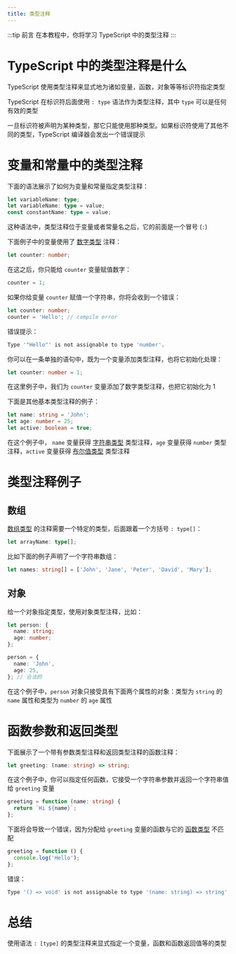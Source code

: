 ```yaml
---
title: 类型注释
---
```


:::tip 前言
在本教程中，你将学习 TypeScript 中的类型注释
:::

# TypeScript 中的类型注释是什么

TypeScript 使用类型注释来显式地为诸如变量，函数，对象等等标识符指定类型

TypeScript 在标识符后面使用 `: type` 语法作为类型注释，其中 `type` 可以是任何有效的类型

一旦标识符被声明为某种类型，那它只能使用那种类型。如果标识符使用了其他不同的类型，TypeScript 编译器会发出一个错误提示

# 变量和常量中的类型注释

下面的语法展示了如何为变量和常量指定类型注释：

```ts
let variableName: type;
let variableName: type = value;
const constantName: type = value;
```

这种语法中，类型注释位于变量或者常量名之后，它的前面是一个冒号 (`:`)

下面例子中的变量使用了 [数字类型](/2-basic-types/2-number/) 注释：

```ts
let counter: number;
```

在这之后，你只能给 `counter` 变量赋值数字：

```ts
counter = 1;
```

如果你给变量 `counter` 赋值一个字符串，你将会收到一个错误：

```ts
let counter: number;
counter = 'Hello'; // compile error
```

错误提示：

```sh
Type '"Hello"' is not assignable to type 'number'.
```

你可以在一条单独的语句中，既为一个变量添加类型注释，也将它初始化处理：

```ts
let counter: number = 1;
```

在这里例子中，我们为 `counter` 变量添加了数字类型注释，也把它初始化为 1

下面是其他基本类型注释的例子：

```ts
let name: string = 'John';
let age: number = 25;
let active: boolean = true;
```

在这个例子中， `name` 变量获得 [字符串类型](/2-basic-types/3-string/) 类型注释，`age` 变量获得 `number` 类型注释，`active` 变量获得 [布尔值类型](/2-basic-types/4-boolean/) 类型注释

# 类型注释例子

## 数组

[数组类型](/2-basic-types/6-array-type/) 的注释需要一个特定的类型，后面跟着一个方括号 `: type[]`：

```ts
let arrayName: type[];
```

比如下面的例子声明了一个字符串数组：

```ts
let names: string[] = ['John', 'Jane', 'Peter', 'David', 'Mary'];
```

## 对象

给一个对象指定类型，使用对象类型注释，比如：

```ts
let person: {
  name: string;
  age: number;
};

person = {
  name: 'John',
  age: 25,
}; // 合法的
```

在这个例子中，`person` 对象只接受具有下面两个属性的对象：类型为 `string` 的 `name` 属性和类型为 `number` 的 `age` 属性

# 函数参数和返回类型

下面展示了一个带有参数类型注释和返回类型注释的函数注释：

```ts
let greeting: (name: string) => string;
```

在这个例子中，你可以指定任何函数，它接受一个字符串参数并返回一个字符串值给 `greeting` 变量

```ts
greeting = function (name: string) {
  return `Hi ${name}`;
};
```

下面将会导致一个错误，因为分配给 `greeting` 变量的函数与它的 [函数类型](/4-functions/2-function-types/) 不匹配

```ts
greeting = function () {
  console.log('Hello');
};
```

错误：

```sh
Type '() => void' is not assignable to type '(name: string) => string'. Type 'void' is not assignable to type 'string'.
```

# 总结

使用语法 `: [type]` 的类型注释来显式指定一个变量，函数和函数返回值等的类型

